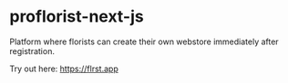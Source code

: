 # proflorist-next-js

Platform where florists can create their own webstore immediately after registration.

Try out here: https://flrst.app